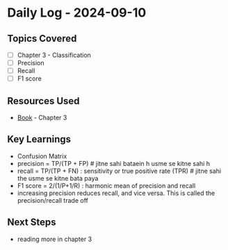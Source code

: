 # Daily Log - 2024-09-10

## Topics Covered

- [ ] Chapter 3 - Classification
- [ ] Precision
- [ ] Recall
- [ ] F1 score

## Resources Used

- [Book](../../Resources/Hand-on-ML.pdf) - Chapter 3

## Key Learnings

- Confusion Matrix
- precision = TP/(TP + FP) # jitne sahi bataein h usme se kitne sahi h
- recall = TP/(TP + FN) : sensitivity or true positive rate (TPR) # jitne sahi the usme se kitne bata paya
- F1 score = 2/(1/P+1/R) : harmonic mean of precision and recall
- increasing precision reduces recall, and vice versa. This is called the precision/recall trade off

## Next Steps

- reading more in chapter 3
